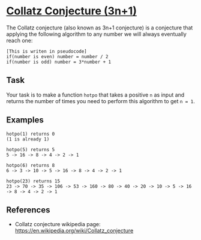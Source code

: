 # [Collatz Conjecture (3n+1)](https://www.codewars.com/kata/collatz-conjecture-3n-plus-1 "https://www.codewars.com/kata/577a6e90d48e51c55e000217")

The Collatz conjecture (also known as 3n+1 conjecture) is a conjecture that applying the following
algorithm to any number we will always eventually reach one:

```
[This is writen in pseudocode]
if(number is even) number = number / 2
if(number is odd) number = 3*number + 1
```

## Task

Your task is to make a function ```hotpo``` that takes a positive ```n``` as input and returns the
number of times you need to perform this algorithm to get ```n = 1```.

## Examples

```
hotpo(1) returns 0
(1 is already 1)

hotpo(5) returns 5
5 -> 16 -> 8 -> 4 -> 2 -> 1

hotpo(6) returns 8
6 -> 3 -> 10 -> 5 -> 16 -> 8 -> 4 -> 2 -> 1

hotpo(23) returns 15
23 -> 70 -> 35 -> 106 -> 53 -> 160 -> 80 -> 40 -> 20 -> 10 -> 5 -> 16 -> 8 -> 4 -> 2 -> 1
```

## References

- Collatz conjecture wikipedia page: https://en.wikipedia.org/wiki/Collatz_conjecture